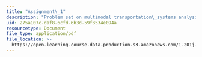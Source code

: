 ```yaml
---
title: "Assignment\_1"
description: "Problem set on multi­modal transportation\_systems analysis and financing transit\_through road pricing."
uid: 275a107c-daf8-6cfd-6b3d-59f3534e094a
resourcetype: Document
file_type: application/pdf
file_location: >-
  https://open-learning-course-data-production.s3.amazonaws.com/1-201j-transportation-systems-analysis-demand-and-economics-fall-2008/275a107cdaf86cfd6b3d59f3534e094a_MIT1_201JF08_hw_1.pdf
---
```

